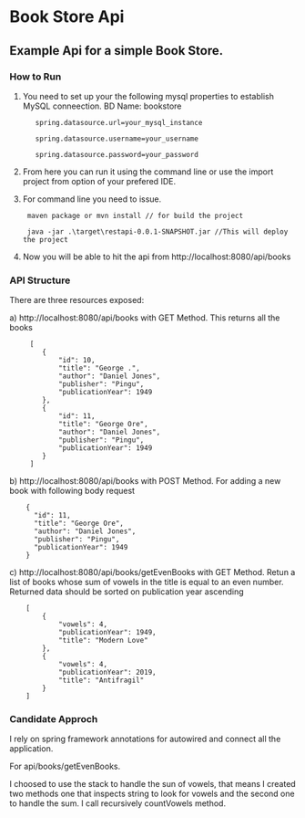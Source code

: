# Book Store Api

Example Api for a simple Book Store.
----
### How to Run 
1. You need to set up your the following mysql properties to establish MySQL conneection. BD Name: bookstore

          spring.datasource.url=your_mysql_instance

          spring.datasource.username=your_username

          spring.datasource.password=your_password

2. From here you can run it using the command line or use the import project from option of your prefered IDE.

3. For command line you need to issue.

        maven package or mvn install // for build the project
        
        java -jar .\target\restapi-0.0.1-SNAPSHOT.jar //This will deploy the project
        
4. Now you will be able to hit the api from http://localhost:8080/api/books 

### API Structure 

There are three resources exposed:

   a) http://localhost:8080/api/books with GET Method.
    This returns all the books
    
         [
            {
                "id": 10,
                "title": "George .",
                "author": "Daniel Jones",
                "publisher": "Pingu",
                "publicationYear": 1949
            },
            {
                "id": 11,
                "title": "George Ore",
                "author": "Daniel Jones",
                "publisher": "Pingu",
                "publicationYear": 1949
            }
         ]
      
   b) http://localhost:8080/api/books with POST Method.
    For adding a new book with following body request
    
        {
          "id": 11,
          "title": "George Ore",
          "author": "Daniel Jones",
          "publisher": "Pingu",
          "publicationYear": 1949
        }
        
   c) http://localhost:8080/api/books/getEvenBooks with GET Method. 
    Retun a list of books whose sum of vowels in the title is equal to an even number. 
    Returned data should be sorted on publication year ascending 
    
        [
            {
                "vowels": 4,
                "publicationYear": 1949,
                "title": "Modern Love"
            },
            {
                "vowels": 4,
                "publicationYear": 2019,
                "title": "Antifragil"
            }
        ]
     
### Candidate Approch 

  I rely on spring framework annotations for autowired and connect all the application.
  
  For api/books/getEvenBooks.
  
  I choosed to use the stack to handle the sun of vowels, that means I created two methods one that inspects string to look for vowels and the second one to handle the sum.
  I call recursively countVowels method.

